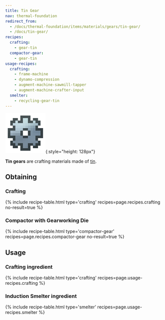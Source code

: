 ```yaml
---
title: Tin Gear
nav: thermal-foundation
redirect_from:
  - /docs/thermal-foundation/items/materials/gears/tin-gear/
  - /docs/tin-gear/
recipes:
  crafting:
    - gear-tin
  compactor-gear:
    - gear-tin
usage-recipes:
  crafting:
    - frame-machine
    - dynamo-compression
    - augment-machine-sawmill-tapper
    - augment-machine-crafter-input
  smelter:
    - recycling-gear-tin
---
```


![Tin gear](/assets/images/thermal-foundation/gear-tin.png){:style="height: 128px"}


**Tin gears** are crafting materials made of [tin](/docs/tin-ingot/).


Obtaining
---------

### Crafting
{% include recipe-table.html type='crafting' recipes=page.recipes.crafting no-result=true %}

### Compactor with Gearworking Die
{% include recipe-table.html type='compactor-gear' recipes=page.recipes.compactor-gear no-result=true %}


Usage
-----

### Crafting ingredient
{% include recipe-table.html type='crafting' recipes=page.usage-recipes.crafting %}

### Induction Smelter ingredient
{% include recipe-table.html type='smelter' recipes=page.usage-recipes.smelter %}
